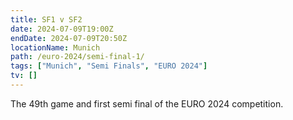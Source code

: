 ```yaml
---
title: SF1 v SF2
date: 2024-07-09T19:00Z
endDate: 2024-07-09T20:50Z
locationName: Munich
path: /euro-2024/semi-final-1/
tags: ["Munich", "Semi Finals", "EURO 2024"]
tv: []
---
```

The 49th game and first semi final of the EURO 2024 competition.
